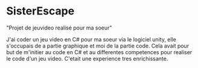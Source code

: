 # SisterEscape
"Projet de jeuvideo realisé pour ma soeur"

J'ai coder un jeu video en C# pour ma soeur via le logiciel unity,
elle s'occupais de a partie graphique et moi de la partie code.
Cela avait pour but de m'initier au code en C# et au differentes competences pour realiser le code d'un jeu video.
C'etait une experience tres enrichissante.
